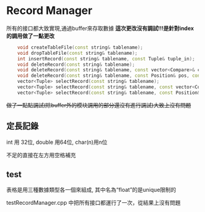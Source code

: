 # Record Manager

所有的接口都大致實現,通過buffer來存取數據
**這次更改沒有調試!!!是針對index的調用做了一點更改**

```C++
	void createTableFile(const string& tablename);
	void dropTableFile(const string& tablename);
	int insertRecord(const string& tablename, const Tuple& tuple_in);
	void deleteRecord(const string& tablename);
	void deleteRecord(const string& tablename, const vector<Compare>& compare);
	void deleteRecord(const string& tablename, const Position& pos, const int& number);
	vector<Tuple> selectRecord(const string& tablename);
	vector<Tuple> selectRecord(const string& tablename, const vector<Compare>& compare);
	vector<Tuple> selectRecord(const string& tablename, const Position& pos, const int number = 1);
```

~~做了一點點調試(除buffer外的模块調用的部分還沒有進行調試)大致上沒有問題~~


## 定長記錄

int 用 32位, double 用64位, char(n)用n位

不足的直接在左方用空格補充

## test

表格是用三種數據類型各一個來組成, 其中名為“float”的是unique限制的

testRecordManager.cpp 中把所有接口都運行了一次，從結果上沒有問題

